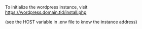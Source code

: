 To initialize the wordpress instance, visit https://wordpress.domain.tld/install.php

(see the HOST variable in .env file to know the instance address)

